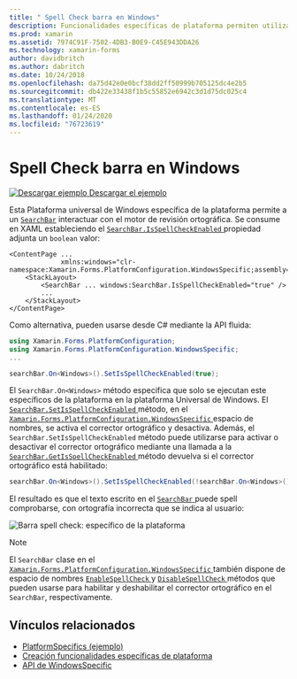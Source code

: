 ```yaml
---
title: " Spell Check barra en Windows"
description: Funcionalidades específicas de plataforma permiten utilizar la funcionalidad que solo está disponible en una plataforma concreta, sin necesidad de implementar los representadores personalizados o los efectos. En este artículo se explica cómo consumir la plataforma específica de Windows que permite a un barra interactuar con el motor de revisión ortográfica.
ms.prod: xamarin
ms.assetid: 7974C91F-7502-4DB3-B0E9-C45E943DDA26
ms.technology: xamarin-forms
author: davidbritch
ms.author: dabritch
ms.date: 10/24/2018
ms.openlocfilehash: da75d42e0e0bcf38dd2ff50999b705125dc4e2b5
ms.sourcegitcommit: db422e33438f1b5c55852e6942c3d1d75dc025c4
ms.translationtype: MT
ms.contentlocale: es-ES
ms.lasthandoff: 01/24/2020
ms.locfileid: "76723619"
---
```

# <a name="searchbar-spell-check-on-windows"></a>Spell Check barra en Windows

[![Descargar ejemplo](~/media/shared/download.png) Descargar el ejemplo](https://docs.microsoft.com/samples/xamarin/xamarin-forms-samples/userinterface-platformspecifics)

Esta Plataforma universal de Windows específica de la plataforma permite a un [`SearchBar`](xref:Xamarin.Forms.SearchBar) interactuar con el motor de revisión ortográfica. Se consume en XAML estableciendo el [ `SearchBar.IsSpellCheckEnabled` ](xref:Xamarin.Forms.PlatformConfiguration.WindowsSpecific.SearchBar.IsSpellCheckEnabledProperty) propiedad adjunta un `boolean` valor:

```xaml
<ContentPage ...
             xmlns:windows="clr-namespace:Xamarin.Forms.PlatformConfiguration.WindowsSpecific;assembly=Xamarin.Forms.Core">
    <StackLayout>
        <SearchBar ... windows:SearchBar.IsSpellCheckEnabled="true" />
        ...
    </StackLayout>
</ContentPage>
```

Como alternativa, pueden usarse desde C# mediante la API fluida:

```csharp
using Xamarin.Forms.PlatformConfiguration;
using Xamarin.Forms.PlatformConfiguration.WindowsSpecific;
...

searchBar.On<Windows>().SetIsSpellCheckEnabled(true);
```

El `SearchBar.On<Windows>` método especifica que solo se ejecutan este específicos de la plataforma en la plataforma Universal de Windows. El [ `SearchBar.SetIsSpellCheckEnabled` ](xref:Xamarin.Forms.PlatformConfiguration.WindowsSpecific.SearchBar.SetIsSpellCheckEnabled(Xamarin.Forms.IPlatformElementConfiguration{Xamarin.Forms.PlatformConfiguration.Windows,Xamarin.Forms.SearchBar},System.Boolean)) método, en el [ `Xamarin.Forms.PlatformConfiguration.WindowsSpecific` ](xref:Xamarin.Forms.PlatformConfiguration.WindowsSpecific) espacio de nombres, se activa el corrector ortográfico y desactiva. Además, el `SearchBar.SetIsSpellCheckEnabled` método puede utilizarse para activar o desactivar el corrector ortográfico mediante una llamada a la [ `SearchBar.GetIsSpellCheckEnabled` ](xref:Xamarin.Forms.PlatformConfiguration.WindowsSpecific.SearchBar.GetIsSpellCheckEnabled(Xamarin.Forms.IPlatformElementConfiguration{Xamarin.Forms.PlatformConfiguration.Windows,Xamarin.Forms.SearchBar})) método devuelva si el corrector ortográfico está habilitado:

```csharp
searchBar.On<Windows>().SetIsSpellCheckEnabled(!searchBar.On<Windows>().GetIsSpellCheckEnabled());
```

El resultado es que el texto escrito en el [ `SearchBar` ](xref:Xamarin.Forms.SearchBar) puede spell comprobarse, con ortografía incorrecta que se indica al usuario:

![Barra spell check: específico de la plataforma](searchbar-spell-check-images/searchbar-spellcheck.png "Barra spell check: específico de la plataforma")

> [!NOTE]
> El `SearchBar` clase en el [ `Xamarin.Forms.PlatformConfiguration.WindowsSpecific` ](xref:Xamarin.Forms.PlatformConfiguration.WindowsSpecific) también dispone de espacio de nombres [ `EnableSpellCheck` ](xref:Xamarin.Forms.PlatformConfiguration.WindowsSpecific.SearchBar.EnableSpellCheck*) y [ `DisableSpellCheck` ](xref:Xamarin.Forms.PlatformConfiguration.WindowsSpecific.SearchBar.DisableSpellCheck*) métodos que pueden usarse para habilitar y deshabilitar el corrector ortográfico en el `SearchBar`, respectivamente.

## <a name="related-links"></a>Vínculos relacionados

- [PlatformSpecifics (ejemplo)](https://docs.microsoft.com/samples/xamarin/xamarin-forms-samples/userinterface-platformspecifics)
- [Creación funcionalidades específicas de plataforma](~/xamarin-forms/platform/platform-specifics/index.md#creating-platform-specifics)
- [API de WindowsSpecific](xref:Xamarin.Forms.PlatformConfiguration.WindowsSpecific)
